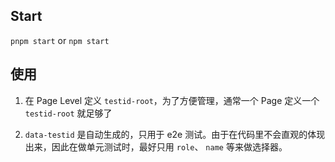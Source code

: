 ## Start

`pnpm start` or `npm start`

## 使用

1. 在 Page Level 定义 `testid-root`，为了方便管理，通常一个 Page 定义一个 `testid-root` 就足够了

2. `data-testid` 是自动生成的，只用于 e2e 测试。由于在代码里不会直观的体现出来，因此在做单元测试时，最好只用 `role`、 `name` 等来做选择器。


